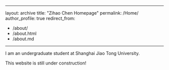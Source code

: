 <!-- ---
permalink: /
title: "About"
excerpt: "About me"
author_profile: true
redirect_from: 
  - /about/
  - /about.html
--- -->

---
layout: archive
title: "Zihao Chen Homepage"
permalink: /Home/
author_profile: true
redirect_from:
  - /about/
  - /about.html
  - /about.md
---

I am an undergraduate student at Shanghai Jiao Tong University.

This website is still under construction!
